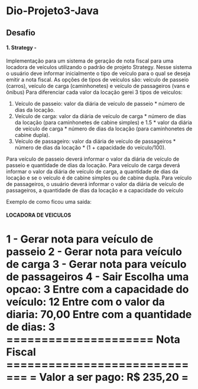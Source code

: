 # Dio-Projeto3-Java
## Desafio

#### 1. Strategy -
Implementação para um sistema de geração de nota fiscal para uma locadora de veículos utilizando o padrão de projeto Strategy. Nesse sistema o usuário deve informar inicialmente o tipo de veículo para o qual se deseja emitir a nota fiscal. As opções de tipos de veículos são: veículo de passeio (carros), veículo de carga (caminhonetes) e veículo de passageiros (vans e ônibus)
Para diferenciar cada valor da locação gerei 3 tipos de veiculos:
1) Veículo de passeio: valor da diária de veículo de passeio * número de dias da locação.
2) Veículo de carga: valor da diária de veículo de carga * número de dias da locação (para caminhonetes de cabine simples) e 1.5 * valor da diária de veículo de carga * número de dias da locação (para caminhonetes de cabine dupla).
3) Veículo de passageiro: valor da diária de veículo de passageiros * número de dias da locação * (1 + capacidade do veículo/100).

Para veículo de passeio deverá informar o valor da diária de veículo de passeio e quantidade de dias da locação. 
Para veículo de carga deverá informar o valor da diária de veículo de carga, a quantidade de dias da locação e se o veículo é de cabine simples ou de cabine dupla. 
Para veículo de passageiros, o usuário deverá informar o valor da diária de veículo de passageiros, a quantidade de dias da locação e a capacidade do veículo

Exemplo de como ficou uma saida:

#### LOCADORA DE VEICULOS ####
1 - Gerar nota para veículo de passeio
2 - Gerar nota para veículo de carga
3 - Gerar nota para veículo de passageiros
4 - Sair
Escolha uma opcao: 3
Entre com a capacidade do veículo: 12
Entre com o valor da diaria: 70,00
Entre com a quantidade de dias: 3
===================== Nota Fiscal =============================
= Valor a ser pago: R$ 235,20 =
===============================================================
